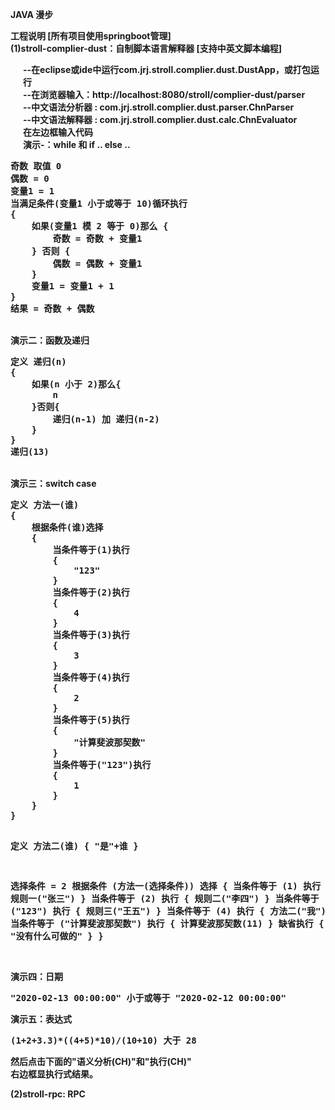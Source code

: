<strong>JAVA 漫步</string>

<strong>工程说明 [所有项目使用springboot管理]</string><br/>
(1)stroll-complier-dust：自制脚本语言解释器 [支持中英文脚本编程]<br/>
<p style="padding-left:20px;">
--在eclipse或ide中运行com.jrj.stroll.complier.dust.DustApp，或打包运行<br/>
--在浏览器输入：http://localhost:8080/stroll/complier-dust/parser<br/>
--中文语法分析器 : com.jrj.stroll.complier.dust.parser.ChnParser<br/>
--中文语法解释器 : com.jrj.stroll.complier.dust.calc.ChnEvaluator<br/>
在左边框输入代码<br/>
演示-：while 和 if .. else ..<br/>
<pre>
奇数 取值 0
偶数 = 0
变量1 = 1
当满足条件(变量1 小于或等于 10)循环执行
{
	如果(变量1 模 2 等于 0)那么 {
		奇数 = 奇数 + 变量1
	} 否则 {
		偶数 = 偶数 + 变量1
	}
	变量1 = 变量1 + 1
}
结果 = 奇数 + 偶数
</pre>
<br>
演示二：函数及递归 <br/>
<pre>
定义 递归(n)
{
	如果(n 小于 2)那么{
		n
	}否则{
		递归(n-1) 加 递归(n-2)
	}
}
递归(13)
</pre>
<br/>
演示三：switch case <br/>
<pre>
定义 方法一(谁)
{
	根据条件(谁)选择
	{
		当条件等于(1)执行
		{
			"123"
		}
		当条件等于(2)执行
		{
			4
		}
		当条件等于(3)执行
		{
			3
		}
		当条件等于(4)执行
		{
			2
		}
		当条件等于(5)执行
		{
			"计算斐波那契数"
		}
		当条件等于("123")执行
		{
			1
		}
	}
}
	
定义 方法二(谁)
{
	"是"+谁
}

选择条件 = 2
根据条件 (方法一(选择条件)) 选择
{
	当条件等于 (1) 执行
	{
		规则一("张三")
	}
	当条件等于 (2) 执行
	{
		规则二("李四")
	}
	当条件等于 ("123") 执行
	{
		规则三("王五")
	}
	当条件等于 (4) 执行
	{
		方法二("我")
	}
	当条件等于 ("计算斐波那契数") 执行
	{
		计算斐波那契数(11)
	}
	缺省执行
	{
		"没有什么可做的"
	}
}
</pre>
<br>
演示四：日期
<pre>
"2020-02-13 00:00:00" 小于或等于 "2020-02-12 00:00:00"
</pre>
演示五：表达式
<pre>
(1+2+3.3)*((4+5)*10)/(10+10) 大于 28
</pre>
然后点击下面的"语义分析(CH)"和"执行(CH)"<br/>
右边框显执行式结果。<br/>
</p>
(2)stroll-rpc: RPC
